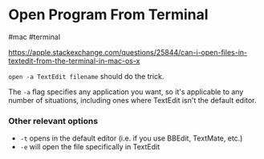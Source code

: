 # Open Program From Terminal
#mac #terminal

https://apple.stackexchange.com/questions/25844/can-i-open-files-in-textedit-from-the-terminal-in-mac-os-x

`open -a TextEdit filename` should do the trick.

The `-a` flag specifies any application you want, so it's applicable to any number of situations, including ones where TextEdit isn't the default editor.

### Other relevant options

-   `-t` opens in the default editor (i.e. if you use BBEdit, TextMate, etc.)
-   `-e` will open the file specifically in TextEdit